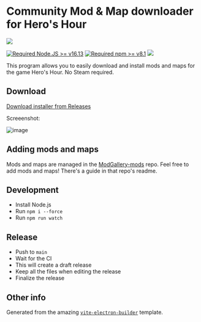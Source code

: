# Community Mod & Map downloader for Hero's Hour

[![](https://img.shields.io/static/v1?label=Discuss&message=on%20Discord&color=7289DA&style=flat&logo=discord)](https://discord.gg/vnZMK2kyY5)

[![Required Node.JS >= v16.13](https://img.shields.io/static/v1?label=node&message=%3E=16.13&logo=node.js&color)](https://nodejs.org/about/releases/) [![Required npm >= v8.1](https://img.shields.io/static/v1?label=npm&message=%3E=8.1&logo=npm&color)](https://github.com/npm/cli/releases)
[![](https://img.shields.io/static/v1?label=&message=Electron%2021.0.1&color=fff&style=flat&logo=electron)](https://www.electronjs.org)

This program allows you to easily download and install mods and maps for the game Hero's Hour. No Steam required.

## Download

[Download installer from Releases](https://github.com/Flixbox/ModGallery/releases)

Screeenshot:

![image](https://user-images.githubusercontent.com/14835021/196058132-b38ce94e-c339-4422-9233-0f7fa6ba7810.png)

## Adding mods and maps

Mods and maps are managed in the [ModGallery-mods](https://github.com/Flixbox/ModGallery-Mods) repo. Feel free to add mods and maps! There's a guide in that repo's readme.

## Development

- Install Node.js
- Run `npm i --force`
- Run `npm run watch`

## Release

- Push to `main`
- Wait for the CI
- This will create a draft release
- Keep all the files when editing the release
- Finalize the release

## Other info

Generated from the amazing [`vite-electron-builder`](https://github.com/cawa-93/vite-electron-builder) template.
